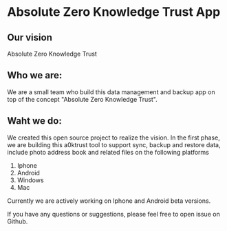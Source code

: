 # Absolute Zero Knowledge Trust App

## Our vision
Absolute Zero Knowledge Trust

## Who we are: 
We are a small team who build this data management and backup app on top of the concept "Absolute Zero Knowledge Trust". 

## Waht we do: 
We created this open source project to realize the vision. In the first phase, we are building this a0ktrust tool to support sync, backup and restore data, include photo address book and related files on the following platforms

1. Iphone
2. Android
3. Windows 
4. Mac

Currently we are actively working on Iphone and Android beta versions.

If you have any questions or suggestions, please feel free to open issue on Github.
